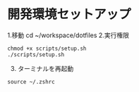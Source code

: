 # 開発環境セットアップ
1.移動
 cd ~/workspace/dotfiles
2.実行権限
 ```
chmod +x scripts/setup.sh
./scripts/setup.sh
```
3. ターミナルを再起動
```
source ~/.zshrc
```
